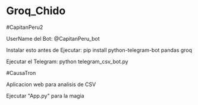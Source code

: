# Groq_Chido

#CapitanPeru2

UserName del Bot:
@CapitanPeru_bot

Instalar esto antes de Ejecutar:
pip install python-telegram-bot pandas groq

Ejecutar el Telegram:
python telegram_csv_bot.py

#CausaTron

Aplicacion web para analisis de CSV

Ejecutar "App.py" para la magia
